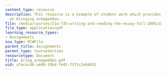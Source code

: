 ```yaml
---
content_type: resource
description: This resource is a example of student work which provides information
  on bringing armageddon.
file: /media/courses/21w-735-writing-and-reading-the-essay-fall-2005/a7ecacdbae8819bdfe42f3f1c2ebbb51_bring_armageddon.pdf
file_type: application/pdf
learning_resource_types:
- Assignments
ocw_type: OCWFile
parent_title: Assignments
parent_type: CourseSection
resourcetype: Document
title: bring_armageddon.pdf
uid: a7ecacdb-ae88-19bd-fe42-f3f1c2ebbb51
---
```

